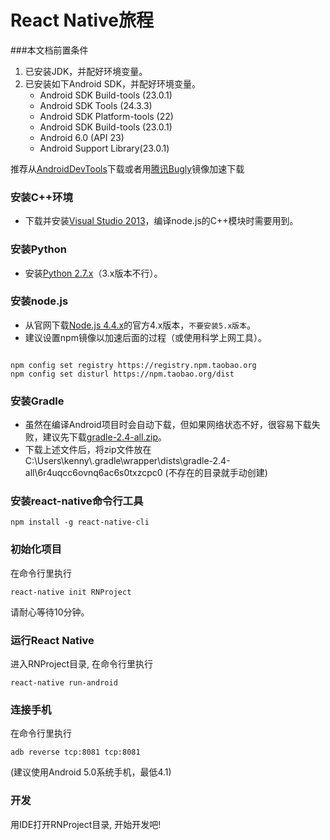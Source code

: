 # React Native旅程
###本文档前置条件
1. 已安装JDK，并配好环境变量。
2. 已安装如下Android SDK，并配好环境变量。
    - Android SDK Build-tools (23.0.1)
    - Android SDK Tools (24.3.3)
    - Android SDK Platform-tools (22)
    - Android SDK Build-tools (23.0.1)
    - Android 6.0 (API 23)
    - Android Support Library(23.0.1)

推荐从[AndroidDevTools](http://androiddevtools.cn/)下载或者用[腾讯Bugly](http://android-mirror.bugly.qq.com:8080/include/usage.html)镜像加速下载


### 安装C++环境
- 下载并安装[Visual Studio 2013](http://www.msdn.hk/html/2014/450.html)，编译node.js的C++模块时需要用到。

### 安装Python
- 安装[Python 2.7.x](https://www.python.org/downloads/release/python-2711/)（3.x版本不行）。

### 安装node.js
- 从官网下载[Node.js 4.4.x](https://nodejs.org/dist/v4.4.2/node-v4.4.2-x64.msi)的官方4.x版本，``` 不要安装5.x版本 ```。
- 建议设置npm镜像以加速后面的过程（或使用科学上网工具）。
<pre><code>
npm config set registry https://registry.npm.taobao.org
npm config set disturl https://npm.taobao.org/dist
</code></pre>

### 安装Gradle
- 虽然在编译Android项目时会自动下载，但如果网络状态不好，很容易下载失败，建议先下载[gradle-2.4-all.zip](http://pan.baidu.com/s/1c0dcgfe)。
- 下载上述文件后，将zip文件放在C:\Users\kenny\\.gradle\wrapper\dists\gradle-2.4-all\6r4uqcc6ovnq6ac6s0txzcpc0 (不存在的目录就手动创建)

### 安装react-native命令行工具
<pre><code>npm install -g react-native-cli</code></pre>

### 初始化项目
在命令行里执行

<pre><code>react-native init RNProject</code></pre>

请耐心等待10分钟。

### 运行React Native
进入RNProject目录, 在命令行里执行

<pre><code>react-native run-android</code></pre>

### 连接手机
在命令行里执行

<pre><code>adb reverse tcp:8081 tcp:8081</code></pre>

(建议使用Android 5.0系统手机，最低4.1)

### 开发
用IDE打开RNProject目录, 开始开发吧!









